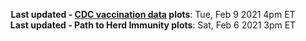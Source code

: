 <p align="center">
    <b>Last updated - <a href="https://covid.cdc.gov/covid-data-tracker/#vaccinations" target="_blank">CDC vaccination data</a> plots</b>: Tue, Feb 9 2021 4pm ET<br>
    <b>Last updated - Path to Herd Immunity plots</b>: Sat, Feb 6 2021 3pm ET
    </p>